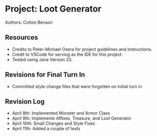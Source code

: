 # Project: Loot Generator

Authors: Colton Benson

## Resources

*   Credits to Peter-Michael Osera for project guidelines and instructions.
*   Credit to VSCode for serving as the IDE for this project.
*   Tested using Java Version 23.

## Revisions for Final Turn In
* Committed style change files that were forgotten on initial turn in

## Revision Log

*  April 8th: Implemented Monster and Armor Class
*  April 9th: Implements Affixes, Treasure, and Loot Generator
*  April 10th: Small Changes and Style Fixes
*  April 11th: Added a couple of tests
